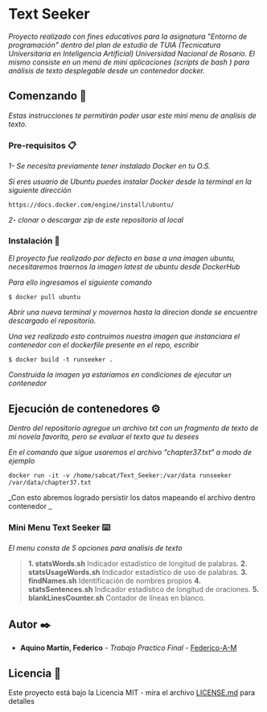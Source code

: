# Text Seeker

_Proyecto realizado con fines educativos para la asignatura "Entorno de programación" dentro del plan de estudio de TUIA (Tecnicatura Universitaria en Inteligencia Artificial) Universidad Nacional de Rosario. El mismo consiste en un menú de mini aplicaciones (scripts de bash ) para análisis de texto desplegable desde un contenedor docker._

## Comenzando 🚀

_Estas instrucciones te permitirán poder usar este mini menu de analisis de texto._

### Pre-requisitos 📋

_1- Se necesita previamente tener instalado Docker en tu O.S._

_Si eres usuario de Ubuntu puedes instalar Docker desde la terminal en la siguiente dirección_

```
https://docs.docker.com/engine/install/ubuntu/
```

_2- clonar o descargar zip de este repositorio al local_

### Instalación 🔧

_El proyecto fue realizado por defecto en base a una imagen ubuntu, necesitaremos traernos la imagen latest de ubuntu desde DockerHub_

_Para ello ingresamos el siguiente comando_

```
$ docker pull ubuntu
```

_Abrir una nueva terminal y movernos hasta la direcion donde se encuentre descargado el repositorio._

_Una vez realizado esto contruimos nuestra imagen que instanciara el contenedor con el dockerfile presente en el repo, escribir_

```
$ docker build -t runseeker .
```

_Construida la imagen ya estariamos en condiciones de ejecutar un contenedor_

## Ejecución de contenedores ⚙️

_Dentro del repositorio agregue un archivo txt con un fragmento de texto de mi novela favorita, pero se evaluar el texto que tu desees_

_En el comando que sigue usaremos el archivo "chapter37.txt" a modo de ejemplo_

```
docker run -it -v /home/sabcat/Text_Seeker:/var/data runseeker /var/data/chapter37.txt 
```
_Con esto abremos logrado persistir los datos mapeando el archivo dentro contenedor _

### Mini Menu Text Seeker ⌨️

_El menu consta de 5 opciones para analisis de texto_

> **1. statsWords.sh** Indicador estadístico de longitud de palabras. 
> **2. statsUsageWords.sh** Indicador estadístico de uso de palabras.
> **3. findNames.sh** Identificación de nombres propios
> **4. statsSentences.sh** Indicador estadístico de longitud de oraciones.
> **5. blankLinesCounter.sh** Contador de líneas en blanco.

## Autor ✒️

* **Aquino Martín, Federico** - *Trabajo Practico Final* - [Federico-A-M](https://github.com/Federico-A-M)

## Licencia 📄

Este proyecto está bajo la Licencia MIT - mira el archivo [LICENSE.md](LICENSE.md) para detalles
